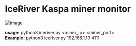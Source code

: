 # IceRiver Kaspa miner monitor

![image](https://github.com/orkblutt/IceRiverMonitor/assets/14195031/3715b7c8-9a19-4275-b900-beea0c0c595c)

**usage:** python3 iceriver.py <miner_ip> <miner_port>
<br>
**Example:** python3 iceriver.py 192.168.1.10 4111
